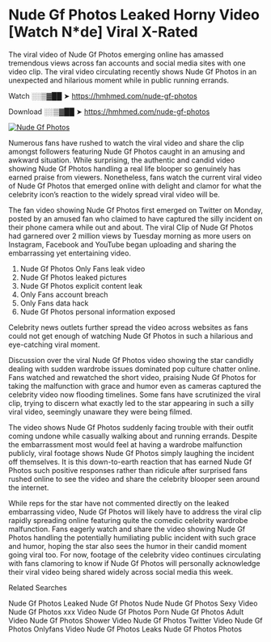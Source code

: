 ﻿# Nude Gf Photos Leaked Horny Video [Watch N*de] Viral X-Rated

The viral video of ﻿Nude Gf Photos emerging online has amassed tremendous views across fan accounts and social media sites with one video clip. The viral video circulating recently shows ﻿Nude Gf Photos in an unexpected and hilarious moment while in public running errands. 

Watch ░░▒▓██ ➤ https://hmhmed.com/nude-gf-photos

Download ░░▒▓██ ➤ https://hmhmed.com/nude-gf-photos

[![Nude Gf Photos](https://i.imgur.com/dJHk4Zq.gif)](https://hmhmed.com/nude-gf-photos)

Numerous fans have rushed to watch the viral video and share the clip amongst followers featuring ﻿Nude Gf Photos caught in an amusing and awkward situation. While surprising, the authentic and candid video showing ﻿Nude Gf Photos handling a real life blooper so genuinely has earned praise from viewers. Nonetheless, fans watch the current viral video of ﻿Nude Gf Photos that emerged online with delight and clamor for what the celebrity icon’s reaction to the widely spread viral video will be.

The fan video showing ﻿Nude Gf Photos first emerged on Twitter on Monday, posted by an amused fan who claimed to have captured the silly incident on their phone camera while out and about. The viral Clip of ﻿Nude Gf Photos had garnered over 2 million views by Tuesday morning as more users on Instagram, Facebook and YouTube began uploading and sharing the embarrassing yet entertaining video. 

1. ﻿Nude Gf Photos Only Fans leak video
2. ﻿Nude Gf Photos leaked pictures
3. ﻿Nude Gf Photos explicit content leak
4. Only Fans account breach
5. Only Fans data hack
6. ﻿Nude Gf Photos personal information exposed

Celebrity news outlets further spread the video across websites as fans could not get enough of watching ﻿Nude Gf Photos in such a hilarious and eye-catching viral moment. 

Discussion over the viral ﻿Nude Gf Photos video showing the star candidly dealing with sudden wardrobe issues dominated pop culture chatter online. Fans watched and rewatched the short video, praising ﻿Nude Gf Photos for taking the malfunction with grace and humor even as cameras captured the celebrity video now flooding timelines. Some fans have scrutinized the viral clip, trying to discern what exactly led to the star appearing in such a silly viral video, seemingly unaware they were being filmed.

The video shows ﻿Nude Gf Photos suddenly facing trouble with their outfit coming undone while casually walking about and running errands. Despite the embarrassment most would feel at having a wardrobe malfunction publicly, viral footage shows ﻿Nude Gf Photos simply laughing the incident off themselves. It is this down-to-earth reaction that has earned ﻿Nude Gf Photos such positive responses rather than ridicule after surprised fans rushed online to see the video and share the celebrity blooper seen around the internet.  

While reps for the star have not commented directly on the leaked embarrassing video, ﻿Nude Gf Photos will likely have to address the viral clip rapidly spreading online featuring quite the comedic celebrity wardrobe malfunction. Fans eagerly watch and share the video showing ﻿Nude Gf Photos handling the potentially humiliating public incident with such grace and humor, hoping the star also sees the humor in their candid moment going viral too. For now, footage of the celebrity video continues circulating with fans clamoring to know if ﻿Nude Gf Photos will personally acknowledge their viral video being shared widely across social media this week.

Related Searches

﻿Nude Gf Photos Leaked
﻿Nude Gf Photos Nude
﻿Nude Gf Photos Sexy Video
﻿Nude Gf Photos xxx Video
﻿Nude Gf Photos Porn
﻿Nude Gf Photos Adult Video
﻿Nude Gf Photos Shower Video
﻿Nude Gf Photos Twitter Video
﻿Nude Gf Photos Onlyfans Video
﻿Nude Gf Photos Leaks
﻿Nude Gf Photos Photos